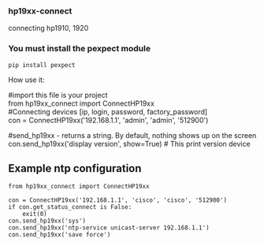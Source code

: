 ### hp19xx-connect
connecting hp1910, 1920



### You must install the pexpect module  
```
pip install pexpect
```

How use it:  

#import this file is your project  
from hp19xx_connect import ConnectHP19xx  
#Connecting devices [ip, login, password, factory_password]  
con = ConnectHP19xx('192.168.1.1', 'admin', 'admin', '512900')  


#send_hp19xx - returns a string. By default, nothing shows up on the screen  
con.send_hp19xx('display version', show=True) # This print version device  

## Example ntp configuration   
```
from hp19xx_connect import ConnectHP19xx  

con = ConnectHP19xx('192.168.1.1', 'cisco', 'cisco', '512900')  
if con.get_status_connect is False:  
    exit(0)  
con.send_hp19xx('sys')  
con.send_hp19xx('ntp-service unicast-server 192.168.1.1')  
con.send_hp19xx('save force')  
```

